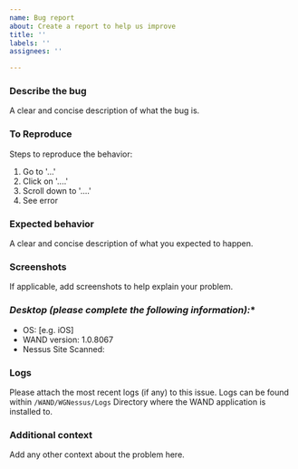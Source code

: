 ```yaml
---
name: Bug report
about: Create a report to help us improve
title: ''
labels: ''
assignees: ''

---
```


### **Describe the bug**

A clear and concise description of what the bug is.

### **To Reproduce**

Steps to reproduce the behavior:
1. Go to '...'
2. Click on '....'
3. Scroll down to '....'
4. See error

### **Expected behavior**

A clear and concise description of what you expected to happen.

### **Screenshots**

If applicable, add screenshots to help explain your problem.

### *Desktop (please complete the following information):**

 - OS: [e.g. iOS]
 - WAND version: 1.0.8067
 - Nessus Site Scanned: 

### **Logs**

Please attach the most recent logs (if any) to this issue. Logs can be found within `/WAND/WGNessus/Logs` Directory where the WAND application is installed to.  

### **Additional context**
Add any other context about the problem here.
